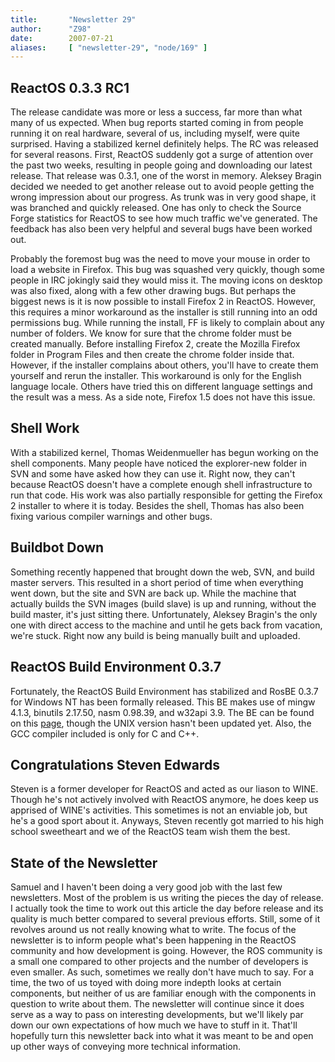 ```yaml
---
title:       "Newsletter 29"
author:      "Z98"
date:        2007-07-21
aliases:     [ "newsletter-29", "node/169" ]
---
```


<h2>ReactOS 0.3.3 RC1</h2>
<p>The release candidate was more or less a success, far more than what many of us expected.  When bug reports started coming in from people running it on real hardware, several of us, including myself, were quite surprised.  Having a stabilized kernel definitely helps.  The RC was released for several reasons.  First, ReactOS suddenly got a surge of attention over the past two weeks, resulting in people going and downloading our latest release.  That release was 0.3.1, one of the worst in memory.  Aleksey Bragin decided we needed to get another release out to avoid people getting the wrong impression about our progress.  As trunk was in very good shape, it was branched and quickly released.  One has only to check the Source Forge statistics for ReactOS to see how much traffic we've generated.  The feedback has also been very helpful and several bugs have been worked out.<span style="font-weight: bold;"><br/>
</span></p>
<p>Probably the foremost bug was the need to move your mouse in order to load a website in Firefox.  This bug was squashed very quickly, though some people in IRC jokingly said they would miss it.  The moving icons on desktop was also fixed, along with a few other drawing bugs.  But perhaps the biggest news is it is now possible to install Firefox 2 in ReactOS.  However, this requires a minor workaround as the installer is still running into an odd permissions bug.  While running the install, FF is likely to complain about any number of folders.  We know for sure that the chrome folder must be created manually.  Before installing Firefox 2, create the Mozilla Firefox folder in Program Files and then create the chrome folder inside that.  However, if the installer complains about others, you'll have to create them yourself and rerun the installer.  This workaround is only for the English language locale.  Others have tried this on different language settings and the result was a mess.  As a side note, Firefox 1.5 does not have this issue.</p>
<h2>Shell Work</h2>
<p>With a stabilized kernel, Thomas Weidenmueller has begun working on the shell components.  Many people have noticed the explorer-new folder in SVN and some have asked how they can use it.  Right now, they can't because ReactOS doesn't have a complete enough shell infrastructure to run that code.  His work was also partially responsible for getting the Firefox 2 installer to where it is today.  Besides the shell, Thomas has also been fixing various compiler warnings and other bugs.</p>
<h2>Buildbot Down</h2>
<p>Something recently happened that brought down the web, SVN, and build master servers.  This resulted in a short period of time when everything went down, but the site and SVN are back up.  While the machine that actually builds the SVN images (build slave) is up and running, without the build master, it's just sitting there.  Unfortunately, Aleksey Bragin's the only one with direct access to the machine and until he gets back from vacation, we're stuck.  Right now any build is being manually built and uploaded.</p>
<h2>ReactOS Build Environment 0.3.7</h2>
<p>Fortunately, the ReactOS Build Environment has stabilized and RosBE 0.3.7 for Windows NT has been formally released.  This BE makes use of mingw 4.1.3, binutils 2.17.50, nasm 0.98.39, and w32api 3.9.  The BE can be found on this <a href="http://www.reactos.org/wiki/index.php/Build_Environment">page</a>, though the UNIX version hasn't been updated yet.  Also, the GCC compiler included is only for C and C++.</p>
<h2>Congratulations Steven Edwards</h2>
<p>Steven is a former developer for ReactOS and acted as our liason to WINE.  Though he's not actively involved with ReactOS anymore, he does keep us apprised of WINE's activities.  This sometimes is not an enviable job, but he's a good sport about it.  Anyways, Steven recently got married to his high school sweetheart and we of the ReactOS team wish them the best.</p>
<h2>State of the Newsletter</h2>
<p>Samuel and I haven't been doing a very good job with the last few newsletters.  Most of the problem is us writing the pieces the day of release.  I actually took the time to work out this article the day before release and its quality is much better compared to several previous efforts.  Still, some of it revolves around us not really knowing what to write.  The focus of the newsletter is to inform people what's been happening in the ReactOS community and how development is going.  However, the ROS community is a small one compared to other projects and the number of developers is even smaller.  As such, sometimes we really don't have much to say.  For a time, the two of us toyed with doing more indepth looks at certain components, but neither of us are familiar enough with the components in question to write about them.  The newsletter will continue since it does serve as a way to pass on interesting developments, but we'll likely par down our own expectations of how much we have to stuff in it.  That'll hopefully turn this newsletter back into what it was meant to be and open up other ways of conveying more technical information.
